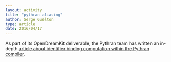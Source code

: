 ```yaml
---
layout: activity
title: "pythran aliasing"
author: Serge Guelton
type: article
date: 2016/04/17
---
```


As part of its OpenDreamKit deliverable, the Pythran team has written an in-depth [article about identifier binding computation within the Pythran compiler](http://serge-sans-paille.github.io/pythran-stories/identifier-binding-computation.html).
